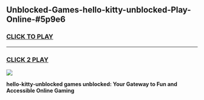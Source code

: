 
## Unblocked-Games-hello-kitty-unblocked-Play-Online-#5p9e6
<h3>
<a href="https://premium.freeplayer.one?title=hello-kitty-unblocked&ref=24F">CLICK TO PLAY</a></h3>
<hr>

<h3>
<a href="https://premium.freeplayer.one?title=hello-kitty-unblocked&ref=24F">CLICK 2 PLAY</a>
  
</h3>

<a href="https://premium.freeplayer.one?title=hello-kitty-unblocked&ref=24F/"><img src="https://clearcache.store/games.png"></a>


**hello-kitty-unblocked games unblocked: Your Gateway to Fun and Accessible Online Gaming**
